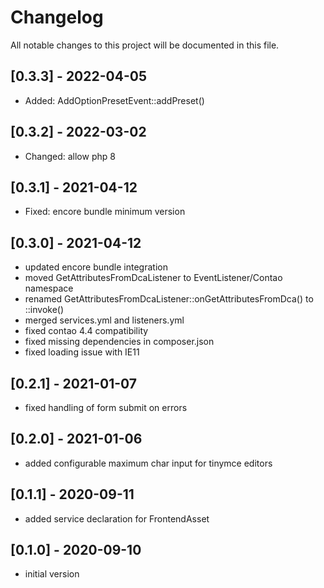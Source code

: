 # Changelog
All notable changes to this project will be documented in this file.

## [0.3.3] - 2022-04-05
- Added: AddOptionPresetEvent::addPreset()

## [0.3.2] - 2022-03-02
- Changed: allow php 8

## [0.3.1] - 2021-04-12
- Fixed: encore bundle minimum version

## [0.3.0] - 2021-04-12
- updated encore bundle integration
- moved GetAttributesFromDcaListener to EventListener/Contao namespace
- renamed GetAttributesFromDcaListener::onGetAttributesFromDca() to ::invoke()
- merged services.yml and listeners.yml
- fixed contao 4.4 compatibility
- fixed missing dependencies in composer.json
- fixed loading issue with IE11

## [0.2.1] - 2021-01-07
- fixed handling of form submit on errors 

## [0.2.0] - 2021-01-06
- added configurable maximum char input for tinymce editors

## [0.1.1] - 2020-09-11
- added service declaration for FrontendAsset

## [0.1.0] - 2020-09-10
- initial version
